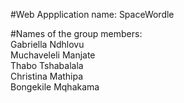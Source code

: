 #Web Appplication name: SpaceWordle

#Names of the group members: \
Gabriella Ndhlovu\
Muchaveleli Manjate\
Thabo Tshabalala\
Christina Mathipa\
Bongekile Mqhakama
